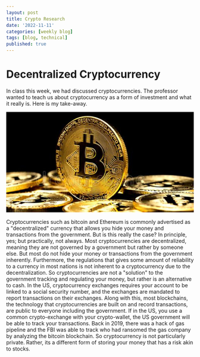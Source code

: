 ```yaml
---
layout: post
title: Crypto Research
date: '2022-11-11'
categories: [weekly blog]
tags: [blog, technical]
published: true
---
```


# Decentralized Cryptocurrency

In class this week, we had discussed cryptocurrencies. The professor wanted to teach us about cryptocurrency as a form of investment and what it really is. Here is my take-away.

![](/assets/images/Crypto-Research/btc-image.jpg)

Cryptocurrencies such as bitcoin and Ethereum is commonly advertised as a "decentralized" currency that allows you hide your money and transactions from the government. But is this really the case? In principle, yes; but practically, not always. Most cryptocurrencies are decentralized, meaning they are not governed by a government but rather by someone else. But most do not hide your money or transactions from the government inherently. Furthermore, the regulations that gives some amount of reliability to a currency in most nations is not inherent to a cryptocurrency due to the decentralization. So cryptocurrencies are not a "solution" to the government tracking and regulating your money, but rather is an alternative to cash. In the US, cryptocurrency exchanges requires your account to be linked to a social security number, and the exchanges are mandated to report transactions on their exchanges. Along with this, most blockchains, the technology that cryptocurrencies are built on and record transactions, are public to everyone including the government. If in the US, you use a common crypto-exchange with your crypto-wallet, the US government will be able to track your transactions. Back in 2019, there was a hack of gas pipeline and the FBI was able to track who had ransomed the gas company by analyzing the bitcoin blockchain. So cryptocurrency is not particularly private. Rather, its a different form of storing your money that has a risk akin to stocks. 







